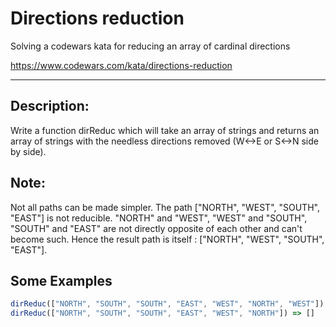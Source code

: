 # Directions reduction
Solving a codewars kata for reducing an array of cardinal directions

https://www.codewars.com/kata/directions-reduction

-------

## Description:
Write a function dirReduc which will take an array of strings and returns an array of strings with the needless directions removed (W<->E or S<->N side by side).

## Note:
Not all paths can be made simpler. The path ["NORTH", "WEST", "SOUTH", "EAST"] is not reducible. "NORTH" and "WEST", "WEST" and "SOUTH", "SOUTH" and "EAST" are not directly opposite of each other and can't become such. Hence the result path is itself : ["NORTH", "WEST", "SOUTH", "EAST"].

## Some Examples
```javascript
dirReduc(["NORTH", "SOUTH", "SOUTH", "EAST", "WEST", "NORTH", "WEST"]) => ["WEST"]
dirReduc(["NORTH", "SOUTH", "SOUTH", "EAST", "WEST", "NORTH"]) => []
```
